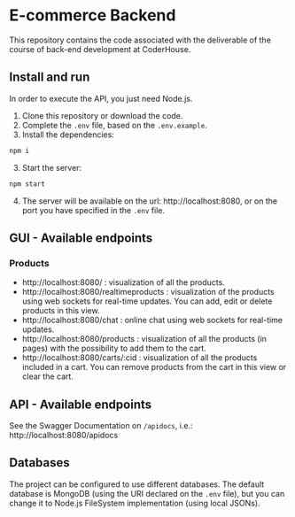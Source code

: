 # E-commerce Backend

This repository contains the code associated with the deliverable of the course of back-end development at CoderHouse.

## Install and run

In order to execute the API, you just need Node.js.

1. Clone this repository or download the code.
2. Complete the `.env` file, based on the `.env.example`.
3. Install the dependencies:

```bash
npm i
```

3. Start the server:

```bash
npm start
```

4. The server will be available on the url: http://localhost:8080, or on the port you have specified in the `.env` file.

## GUI - Available endpoints

### Products

-   http://localhost:8080/ : visualization of all the products.
-   http://localhost:8080/realtimeproducts : visualization of the products using web sockets for real-time updates. You can add, edit or delete products in this view.
-   http://localhost:8080/chat : online chat using web sockets for real-time updates.
-   http://localhost:8080/products : visualization of all the products (in pages) with the possibility to add them to the cart.
-   http://localhost:8080/carts/:cid : visualization of all the products included in a cart. You can remove products from the cart in this view or clear the cart.

## API - Available endpoints

See the Swagger Documentation on `/apidocs`, i.e.: http://localhost:8080/apidocs

<!--
### Products

-   `GET` http://localhost:8080/api/products : Returns all the products, with pagination (defaults: limit=10, page=1, sort=none, query=none).
-   `GET` http://localhost:8080/api/products/:pid : Returns the product with the associated productId (pid).
-   `POST` http://localhost:8080/api/products : Creates a new product.
-   `POST` http://localhost:8080/api/products/:pid/thumbnails : Uploads one or more images as thumbnails of the associated productId (pid).
-   `PUT` http://localhost:8080/api/products/:pid : Modifies the product with the associated productId (pid).
-   `DELETE` http://localhost:8080/api/products/:pid : Deletes the product with the associated productId (pid).

### Carts

-   `POST` http://localhost:8080/api/carts/:cid/product/:pid : Adds the productId (:pid) to the cartId (:cid).
-   `PUT` http://localhost:8080/api/carts/:cid/product/:pid : Updates the quantity of the product in the cart.
-   `DELETE` http://localhost:8080/api/carts/:cid/product/:pid : Removes a certain product of the cart. -->

## Databases

The project can be configured to use different databases. The default database is MongoDB (using the URI declared on the `.env` file), but you can change it to Node.js FileSystem implementation (using local JSONs).

